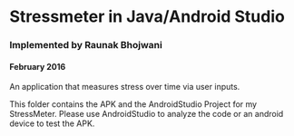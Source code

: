# Stressmeter in Java/Android Studio
### Implemented by Raunak Bhojwani
#### February 2016

An application that measures stress over time via user inputs.

This folder contains the APK and the AndroidStudio Project for my StressMeter. Please use AndroidStudio to analyze the code or an android device to test the APK.
